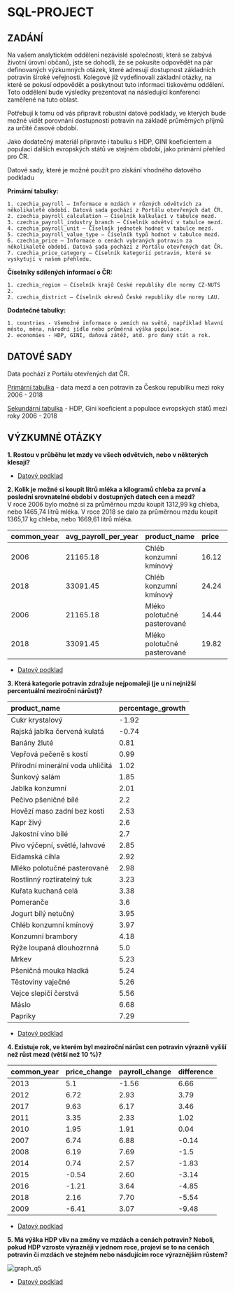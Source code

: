 # SQL-PROJECT

## ZADÁNÍ
Na vašem analytickém oddělení nezávislé společnosti, která se zabývá životní úrovní občanů, jste se dohodli, že se pokusíte odpovědět na pár definovaných výzkumných otázek, které adresují dostupnost základních potravin široké veřejnosti. Kolegové již vydefinovali základní otázky, na které se pokusí odpovědět a poskytnout tuto informaci tiskovému oddělení. Toto oddělení bude výsledky prezentovat na následující konferenci zaměřené na tuto oblast.

Potřebují k tomu od vás připravit robustní datové podklady, ve kterých bude možné vidět porovnání dostupnosti potravin na základě průměrných příjmů za určité časové období.

Jako dodatečný materiál připravte i tabulku s HDP, GINI koeficientem a populací dalších evropských států ve stejném období, jako primární přehled pro ČR.

Datové sady, které je možné použít pro získání vhodného datového podkladu

**Primární tabulky:**

    1. czechia_payroll – Informace o mzdách v různých odvětvích za několikaleté období. Datová sada pochází z Portálu otevřených dat ČR.
    2. czechia_payroll_calculation – Číselník kalkulací v tabulce mezd.
    3. czechia_payroll_industry_branch – Číselník odvětví v tabulce mezd.
    4. czechia_payroll_unit – Číselník jednotek hodnot v tabulce mezd.
    5. czechia_payroll_value_type – Číselník typů hodnot v tabulce mezd.
    6. czechia_price – Informace o cenách vybraných potravin za několikaleté období. Datová sada pochází z Portálu otevřených dat ČR.
    7. czechia_price_category – Číselník kategorií potravin, které se vyskytují v našem přehledu.

**Číselníky sdílených informací o ČR:**

    1. czechia_region – Číselník krajů České republiky dle normy CZ-NUTS 2.
    2. czechia_district – Číselník okresů České republiky dle normy LAU.

**Dodatečné tabulky:**

    1. countries - Všemožné informace o zemích na světě, například hlavní město, měna, národní jídlo nebo průměrná výška populace.
    2. economies - HDP, GINI, daňová zátěž, atd. pro daný stát a rok.



## DATOVÉ SADY
Data pochází z Portálu otevřených dat ČR.

[Primární tabulka](t_marek_hala_project_sql_primary_final.sql) - data mezd a cen potravin za Českou republiku mezi roky 2006 - 2018

[Sekundární tabulka](t_marek_hala_project_sql_secondary_final.sql) - HDP, Gini koeficient a populace evropských států mezi roky 2006 - 2018



## VÝZKUMNÉ OTÁZKY
**1. Rostou v průběhu let mzdy ve všech odvětvích, nebo v některých klesají?**
* [Datový podklad](vyzkumna_otazka_1.sql)

**2. Kolik je možné si koupit litrů mléka a kilogramů chleba za první a poslední srovnatelné období v dostupných datech cen a mezd?**  
V roce 2006 bylo možné si za průměrnou mzdu koupit 1312,99 kg chleba, nebo 1465,74 litrů mléka. V roce 2018 se dalo za průměrnou mzdu koupit 1365,17 kg chleba, nebo 1669,61 litrů mléka.

| common_year | avg_payroll_per_year | product_name                | price | unit | units_per_payroll | unit |
|:------------|:---------------------|:----------------------------|:------|:-----|:------------------|:-----|
| 2006        | 21165.18             | Chléb konzumní kmínový      | 16.12 | kg   | 1312.98           | kg   |
| 2018        | 33091.45             | Chléb konzumní kmínový      | 24.24 | kg   | 1365.16           | kg   |
| 2006        | 21165.18             | Mléko polotučné pasterované | 14.44 | l    | 1465.73           | l    |
| 2018        | 33091.45             | Mléko polotučné pasterované | 19.82 | l    | 1669.6            | l    |


* [Datový podklad](vyzkumna_otazka_2.sql)

**3. Která kategorie potravin zdražuje nejpomaleji (je u ní nejnižší percentuální meziroční nárůst)?**

| product_name                     | percentage_growth |
|:---------------------------------|:------------------|
| Cukr krystalový                  | -1.92             |
| Rajská jablka červená kulatá     | -0.74             |
| Banány žluté                     | 0.81              |
| Vepřová pečeně s kostí           | 0.99              |
| Přírodní minerální voda uhličitá | 1.02              |
| Šunkový salám                    | 1.85              |
| Jablka konzumní                  | 2.01              |
| Pečivo pšeničné bílé             | 2.2               |
| Hovězí maso zadní bez kosti      | 2.53              |
| Kapr živý                        | 2.6               |
| Jakostní víno bílé               | 2.7               |
| Pivo výčepní, světlé, lahvové    | 2.85              |
| Eidamská cihla                   | 2.92              |
| Mléko polotučné pasterované      | 2.98              |
| Rostlinný roztíratelný tuk       | 3.23              |
| Kuřata kuchaná celá              | 3.38              |
| Pomeranče                        | 3.6               |
| Jogurt bílý netučný              | 3.95              |
| Chléb konzumní kmínový           | 3.97              |
| Konzumní brambory                | 4.18              |
| Rýže loupaná dlouhozrnná         | 5.0               |
| Mrkev                            | 5.23              |
| Pšeničná mouka hladká            | 5.24              |
| Těstoviny vaječné                | 5.26              |
| Vejce slepičí čerstvá            | 5.56              |
| Máslo                            | 6.68              |
| Papriky                          | 7.29              |

* [Datový podklad](vyzkumna_otazka_3.sql)

**4. Existuje rok, ve kterém byl meziroční nárůst cen potravin výrazně vyšší než růst mezd (větší než 10 %)?**

| common_year | price_change | payroll_change | difference |
|-------------|--------------|----------------|------------|
| 2013        | 5.1          | -1.56          | 6.66       |
| 2012        | 6.72         | 2.93           | 3.79       |
| 2017        | 9.63         | 6.17           | 3.46       |
| 2011        | 3.35         | 2.33           | 1.02       |
| 2010        | 1.95         | 1.91           | 0.04       |
| 2007        | 6.74         | 6.88           | -0.14      |
| 2008        | 6.19         | 7.69           | -1.5       |
| 2014        | 0.74         | 2.57           | -1.83      |
| 2015        | -0.54        | 2.60           | -3.14      |
| 2016        | -1.21        | 3.64           | -4.85      |
| 2018        | 2.16         | 7.70           | -5.54      |
| 2009        | -6.41        | 3.07           | -9.48      |

* [Datový podklad](vyzkumna_otazka_4.sql)

**5. Má výška HDP vliv na změny ve mzdách a cenách potravin? Neboli, pokud HDP vzroste výrazněji v jednom roce, projeví se to na cenách potravin či mzdách ve stejném nebo násdujícím roce výraznějším růstem?**

![graph_q5](https://github.com/marekhala/SQL-PROJECT/assets/153138933/c96e18b6-8ea0-4bd6-95df-4575c21c5221)

* [Datový podklad](vyzkumna_otazka_5.sql)

